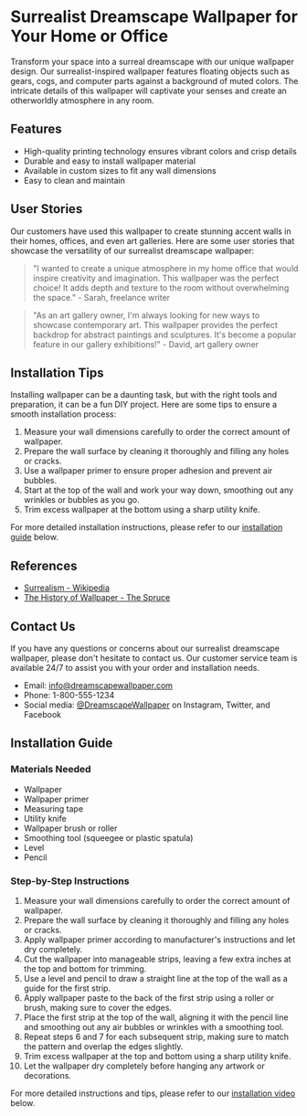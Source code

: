 <!--
Write me content for website with wallpaper which alt text is:

"A surrealist-inspired wallpaper with floating objects such as gears, cogs, and computer parts, against a background of muted colors."

The name/title of the page should not be 1:1 copy of the alt text but rather a real content of the website which is using this wallpaper.

- Use markdown format 
- Start with the heading
- The content should look like a real website 
- Include real sections like references, contact, user stories, etc. use things relevant to the page purpose.
- Feel free to use structure like headings, bullets, numbering, blockquotes, paragraphs, horizontal lines, etc.
- You can use formatting like bold or _italic_
- You can include UTF-8 emojis
- Links should be only #hash anchors (and you can refer to the document itself)
- Do not include images
-->

<!--font:"Montserrat"-->

# Surrealist Dreamscape Wallpaper for Your Home or Office

Transform your space into a surreal dreamscape with our unique wallpaper design. Our surrealist-inspired wallpaper features floating objects such as gears, cogs, and computer parts against a background of muted colors. The intricate details of this wallpaper will captivate your senses and create an otherworldly atmosphere in any room.

## Features

- High-quality printing technology ensures vibrant colors and crisp details
- Durable and easy to install wallpaper material
- Available in custom sizes to fit any wall dimensions
- Easy to clean and maintain

## User Stories

Our customers have used this wallpaper to create stunning accent walls in their homes, offices, and even art galleries. Here are some user stories that showcase the versatility of our surrealist dreamscape wallpaper:

> "I wanted to create a unique atmosphere in my home office that would inspire creativity and imagination. This wallpaper was the perfect choice! It adds depth and texture to the room without overwhelming the space." - Sarah, freelance writer

> "As an art gallery owner, I'm always looking for new ways to showcase contemporary art. This wallpaper provides the perfect backdrop for abstract paintings and sculptures. It's become a popular feature in our gallery exhibitions!" - David, art gallery owner

## Installation Tips

Installing wallpaper can be a daunting task, but with the right tools and preparation, it can be a fun DIY project. Here are some tips to ensure a smooth installation process:

1. Measure your wall dimensions carefully to order the correct amount of wallpaper.
2. Prepare the wall surface by cleaning it thoroughly and filling any holes or cracks.
3. Use a wallpaper primer to ensure proper adhesion and prevent air bubbles.
4. Start at the top of the wall and work your way down, smoothing out any wrinkles or bubbles as you go.
5. Trim excess wallpaper at the bottom using a sharp utility knife.

For more detailed installation instructions, please refer to our [installation guide](#installation-guide) below.

## References

- [Surrealism - Wikipedia](https://en.wikipedia.org/wiki/Surrealism)
- [The History of Wallpaper - The Spruce](https://www.thespruce.com/history-of-wallpaper-1977448)

## Contact Us

If you have any questions or concerns about our surrealist dreamscape wallpaper, please don't hesitate to contact us. Our customer service team is available 24/7 to assist you with your order and installation needs.

- Email: info@dreamscapewallpaper.com
- Phone: 1-800-555-1234
- Social media: [@DreamscapeWallpaper](#social-media) on Instagram, Twitter, and Facebook

## Installation Guide

### Materials Needed

- Wallpaper
- Wallpaper primer
- Measuring tape
- Utility knife
- Wallpaper brush or roller
- Smoothing tool (squeegee or plastic spatula)
- Level
- Pencil

### Step-by-Step Instructions

1. Measure your wall dimensions carefully to order the correct amount of wallpaper.
2. Prepare the wall surface by cleaning it thoroughly and filling any holes or cracks.
3. Apply wallpaper primer according to manufacturer's instructions and let dry completely.
4. Cut the wallpaper into manageable strips, leaving a few extra inches at the top and bottom for trimming.
5. Use a level and pencil to draw a straight line at the top of the wall as a guide for the first strip.
6. Apply wallpaper paste to the back of the first strip using a roller or brush, making sure to cover the edges.
7. Place the first strip at the top of the wall, aligning it with the pencil line and smoothing out any air bubbles or wrinkles with a smoothing tool.
8. Repeat steps 6 and 7 for each subsequent strip, making sure to match the pattern and overlap the edges slightly.
9. Trim excess wallpaper at the top and bottom using a sharp utility knife.
10. Let the wallpaper dry completely before hanging any artwork or decorations.

For more detailed instructions and tips, please refer to our [installation video](#installation-video) below.
